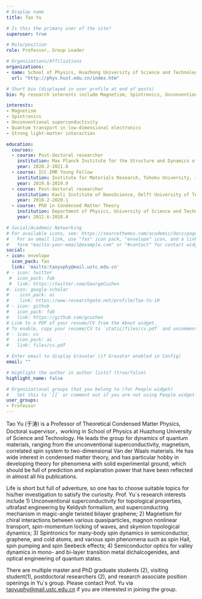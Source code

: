 ```yaml
---
# Display name
title: Tao Yu

# Is this the primary user of the site?
superuser: true

# Role/position
role: Professor, Group Leader

# Organizations/Affiliations
organizations:
- name: School of Physics, Huazhong University of Science and Technology
  url: "http://phys.hust.edu.cn/index.htm"

# Short bio (displayed in user profile at end of posts)
bio: My research interests include Magnetism, Spintronics, Unconventional superconductivity, Quantum transport in low dimensional electronics, and Strong light-matter interaction.

interests:
- Magnetism
- Spintronics
- Unconventional superconductivity
- Quantum transport in low-dimensional electronics
- Strong light-matter interaction

education:
  courses:
  - course: Post-doctoral researcher 
    institution: Max Planck Institute for the Structure and Dynamics of Matter, Germany
    year: 2020.2-2021.8
  - course: ICC-IMR Young Fellow 
    institution: Institute for Materials Research, Tohoku University, Japan 
    year: 2019.8-2019.9
  - course: Post-doctoral researcher
    institution: Kavli Institute of NanoScience, Delft University of Technology, the Netherlands
    year: 2018.2-2020.1
  - course: PhD in Condensed Matter Theory
    institution: Department of Physics, University of Science and Technology of China
    year: 2012.6-2018.4

# Social/Academic Networking
# For available icons, see: https://sourcethemes.com/academic/docs/page-builder/#icons
#   For an email link, use "fas" icon pack, "envelope" icon, and a link in the
#   form "mailto:your-email@example.com" or "#contact" for contact widget.
social:
- icon: envelope
  icon_pack: fas
  link: 'mailto:taoyuphy@mail.ustc.edu.cn'
# - icon: twitter
 #  icon_pack: fab
 #  link: https://twitter.com/GeorgeCushen
#- icon: google-scholar
#    icon_pack: ai
#    link: https://www.researchgate.net/profile/Tao-Yu-10
# - icon: github
#   icon_pack: fab
#   link: https://github.com/gcushen
# Link to a PDF of your resume/CV from the About widget.
# To enable, copy your resume/CV to `static/files/cv.pdf` and uncomment the lines below.
# - icon: cv
#   icon_pack: ai
#   link: files/cv.pdf

# Enter email to display Gravatar (if Gravatar enabled in Config)
email: ""

# Highlight the author in author lists? (true/false)
highlight_name: false

# Organizational groups that you belong to (for People widget)
#   Set this to `[]` or comment out if you are not using People widget.
user_groups:
- Professor
---
```

Tao Yu (于涛) is a Professor of Theoretical Condensed Matter Physics, Doctoral supervisor，working in School of Physics at Huazhong University of Science and Technology. He leads the group for dynamics of quantum materials, ranging from the unconventional superconductivity, magnetism, correlated spin system to two-dimensional Van der Waals materials. He has wide interest in condensed matter theory, and has particular hobby in developing theory for phenomena with solid experimental ground, which should be full of prediction and explanation power that have been reflected in almost all his publications. 

Life is short but full of adventure, so one has to choose suitable topics for his/her investigation to satisfy the curiosity. Prof. Yu`s research interests include 1) Unconventional superconductivity for topological properties, ultrafast engineering by Keldysh formalism, and superconducting mechanism in magic-angle twisted bilayer graphene; 2) Magnetism for chiral interactions between various quasiparticles, magnon nonlinear transport, spin-momentum locking of waves, and skymion topological dynamics; 3) Spintronics for many-body spin dynamics in semiconductor, graphene, and cold atoms, and various spin phenomena such as spin Hall, spin pumping and spin Seebeck effects; 4) Semiconductor optics for valley dynamics in mono- and bi-layer transition metal dichalcogenides, and optical engineering of quantum states. 


There are multiple master and PhD graduate students (2), visiting student(1), postdoctoral researchers (2), and research associate position openings in Yu`s group. Please contact Prof. Yu via taoyuphy@mail.ustc.edu.cn if you are interested in joining the group.
